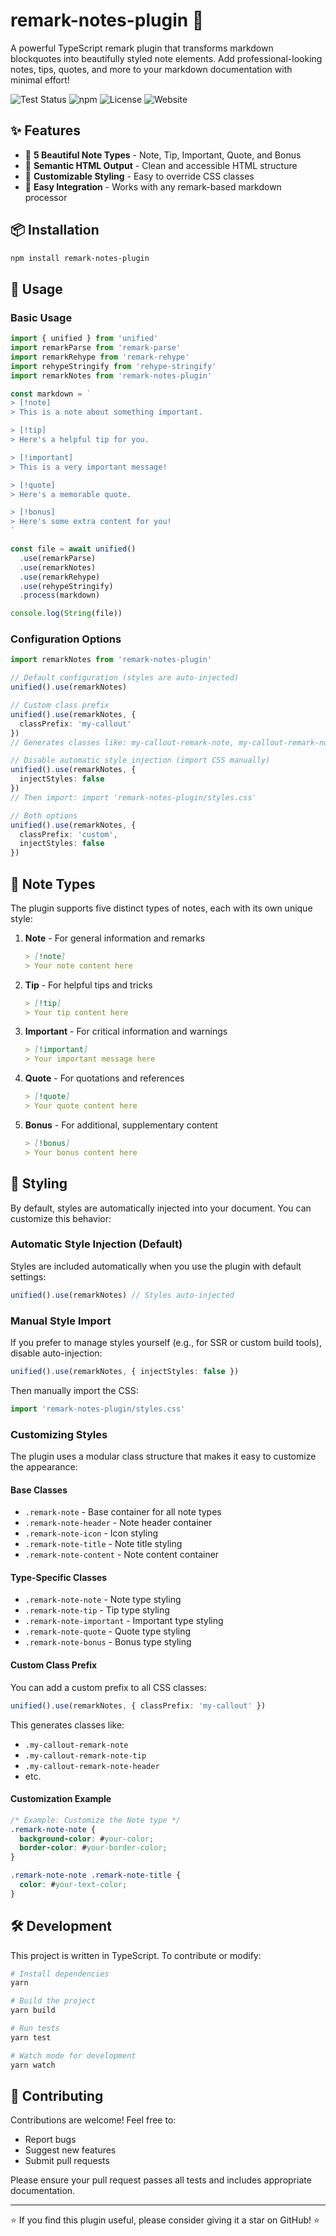 # remark-notes-plugin 📝

A powerful TypeScript remark plugin that transforms markdown blockquotes into beautifully styled note elements. Add professional-looking notes, tips, quotes, and more to your markdown documentation with minimal effort!

![Test Status](https://img.shields.io/github/actions/workflow/status/rishichawda/remark-notes-plugin/test.yml?branch=main&label=tests)
![npm](https://img.shields.io/npm/v/remark-notes-plugin)
![License](https://img.shields.io/npm/l/remark-notes-plugin)
![Website](https://img.shields.io/website?url=https%3A%2F%2Frishichawda.github.io%2Fremark-notes-plugin)

## ✨ Features

- 🎨 **5 Beautiful Note Types** - Note, Tip, Important, Quote, and Bonus
- 🎯 **Semantic HTML Output** - Clean and accessible HTML structure
- 💅 **Customizable Styling** - Easy to override CSS classes
- 🔧 **Easy Integration** - Works with any remark-based markdown processor

## 📦 Installation

```bash
npm install remark-notes-plugin
```

## 🚀 Usage

### Basic Usage

```typescript
import { unified } from 'unified'
import remarkParse from 'remark-parse'
import remarkRehype from 'remark-rehype'
import rehypeStringify from 'rehype-stringify'
import remarkNotes from 'remark-notes-plugin'

const markdown = `
> [!note]
> This is a note about something important.

> [!tip]
> Here's a helpful tip for you.

> [!important]
> This is a very important message!

> [!quote]
> Here's a memorable quote.

> [!bonus]
> Here's some extra content for you!
`

const file = await unified()
  .use(remarkParse)
  .use(remarkNotes)
  .use(remarkRehype)
  .use(rehypeStringify)
  .process(markdown)

console.log(String(file))
```

### Configuration Options

```typescript
import remarkNotes from 'remark-notes-plugin'

// Default configuration (styles are auto-injected)
unified().use(remarkNotes)

// Custom class prefix
unified().use(remarkNotes, { 
  classPrefix: 'my-callout' 
})
// Generates classes like: my-callout-remark-note, my-callout-remark-note-tip, etc.

// Disable automatic style injection (import CSS manually)
unified().use(remarkNotes, { 
  injectStyles: false 
})
// Then import: import 'remark-notes-plugin/styles.css'

// Both options
unified().use(remarkNotes, { 
  classPrefix: 'custom',
  injectStyles: false 
})
```

## 📝 Note Types

The plugin supports five distinct types of notes, each with its own unique style:

1. **Note** - For general information and remarks
   ```markdown
   > [!note]
   > Your note content here
   ```

2. **Tip** - For helpful tips and tricks
   ```markdown
   > [!tip]
   > Your tip content here
   ```

3. **Important** - For critical information and warnings
   ```markdown
   > [!important]
   > Your important message here
   ```

4. **Quote** - For quotations and references
   ```markdown
   > [!quote]
   > Your quote content here
   ```

5. **Bonus** - For additional, supplementary content
   ```markdown
   > [!bonus]
   > Your bonus content here
   ```

## 🎨 Styling

By default, styles are automatically injected into your document. You can customize this behavior:

### Automatic Style Injection (Default)

Styles are included automatically when you use the plugin with default settings:

```typescript
unified().use(remarkNotes) // Styles auto-injected
```

### Manual Style Import

If you prefer to manage styles yourself (e.g., for SSR or custom build tools), disable auto-injection:

```typescript
unified().use(remarkNotes, { injectStyles: false })
```

Then manually import the CSS:

```typescript
import 'remark-notes-plugin/styles.css'
```

### Customizing Styles

The plugin uses a modular class structure that makes it easy to customize the appearance:

#### Base Classes

- `.remark-note` - Base container for all note types
- `.remark-note-header` - Note header container
- `.remark-note-icon` - Icon styling
- `.remark-note-title` - Note title styling
- `.remark-note-content` - Note content container

#### Type-Specific Classes

- `.remark-note-note` - Note type styling
- `.remark-note-tip` - Tip type styling
- `.remark-note-important` - Important type styling
- `.remark-note-quote` - Quote type styling
- `.remark-note-bonus` - Bonus type styling

#### Custom Class Prefix

You can add a custom prefix to all CSS classes:

```typescript
unified().use(remarkNotes, { classPrefix: 'my-callout' })
```

This generates classes like:

- `.my-callout-remark-note`
- `.my-callout-remark-note-tip`
- `.my-callout-remark-note-header`
- etc.

#### Customization Example

```css
/* Example: Customize the Note type */
.remark-note-note {
  background-color: #your-color;
  border-color: #your-border-color;
}

.remark-note-note .remark-note-title {
  color: #your-text-color;
}
```

## 🛠️ Development

This project is written in TypeScript. To contribute or modify:

```bash
# Install dependencies
yarn

# Build the project
yarn build

# Run tests
yarn test

# Watch mode for development
yarn watch
```

## 🤝 Contributing

Contributions are welcome! Feel free to:

- Report bugs
- Suggest new features
- Submit pull requests

Please ensure your pull request passes all tests and includes appropriate documentation.

---

⭐️ If you find this plugin useful, please consider giving it a star on GitHub! ⭐️
